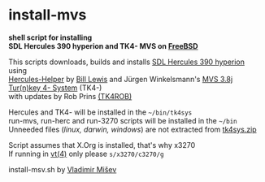 # install-mvs   

**shell script for installing**  
**SDL Hercules 390 hyperion and TK4- MVS on [FreeBSD](https://www.freebsd.org/)**   

This scripts downloads, builds and installs [SDL Hercules 390 hyperion](https://github.com/SDL-Hercules-390/hyperion) using  
[Hercules-Helper](https://github.com/wrljet/hercules-helper) by [Bill Lewis](https://github.com/wrljet) and Jürgen Winkelsmann's [MVS 3.8j Tur(n)key 4- System](https://wotho.ethz.ch/tk4-/) (TK4-)  
with updates by Rob Prins [(TK4ROB)](http://www.prince-webdesign.nl/index.php/software/update-on-mvs-turnkey-4)   
  

Hercules and TK4- will be installed in the `~/bin/tk4sys`  
run-mvs, run-herc and run-3270 scripts will be installed in the `~/bin`  
Unneeded files (*linux, darwin, windows*) are not extracted from [tk4sys.zip](http://www.prince-webdesign.nl/images/downloads/tk4sys.zip)  

Script assumes that X.Org is installed, that's why x3270  
If running in [vt(4)](https://man.freebsd.org/cgi/man.cgi?query=vt&sektion=4) only please `s/x3270/c3270/g`  

install-msv.sh by [Vladimir Mišev](https://twitter.com/vmisev)  
